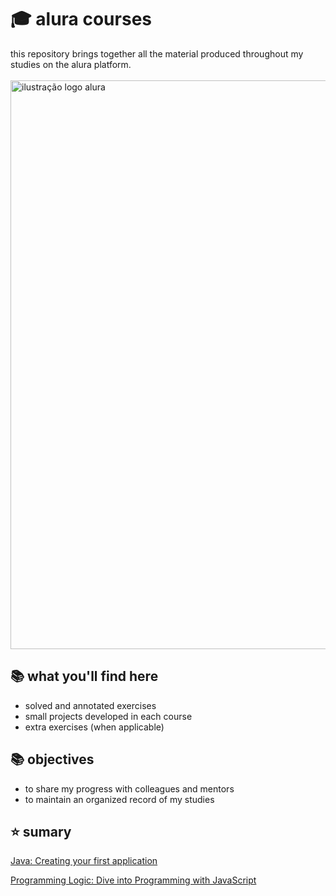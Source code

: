 # 🎓 alura courses
this repository brings together all the material produced throughout my studies on the alura platform.
<br><br>
<img src="https://meuempregonovo.com.br/wp-content/uploads/2024/05/Alura-1-2.jpg" alt="ilustração logo alura" min-width="400px" max-width="400px" width="910px" align="center">
## 📚 what you'll find here

- solved and annotated exercises
- small projects developed in each course
- extra exercises (when applicable)

## 📚 objectives

- to share my progress with colleagues and mentors
- to maintain an organized record of my studies


## ⭐ sumary
<a href="https://github.com/HenriqueBagueixe/CursosdaAlura/tree/master/JavaPrimeiraAplicacao">Java: Creating your first application</a>

<a href="https://github.com/HenriqueBagueixe/CursosdaAlura/tree/master/NumeroSecretoJAVASCRIPT">Programming Logic: Dive into Programming with JavaScript</a>
